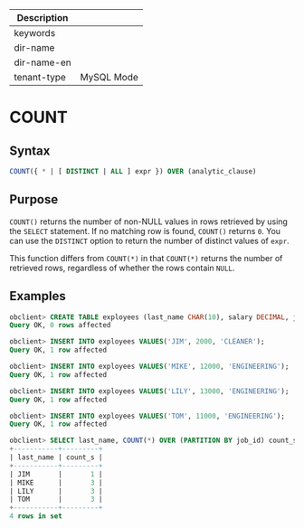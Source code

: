 | Description   |                 |
|---------------|-----------------|
| keywords      |                 |
| dir-name      |                 |
| dir-name-en   |                 |
| tenant-type   | MySQL Mode      |

# COUNT

## Syntax

```sql
COUNT({ * | [ DISTINCT | ALL ] expr }) OVER (analytic_clause)
```

## Purpose

`COUNT()` returns the number of non-NULL values in rows retrieved by using the `SELECT` statement. If no matching row is found, `COUNT()` returns `0`. You can use the `DISTINCT` option to return the number of distinct values of `expr`.

This function differs from `COUNT(*)` in that `COUNT(*)` returns the number of retrieved rows, regardless of whether the rows contain `NULL`.

## Examples

```sql
obclient> CREATE TABLE exployees (last_name CHAR(10), salary DECIMAL, job_id CHAR(32));
Query OK, 0 rows affected

obclient> INSERT INTO exployees VALUES('JIM', 2000, 'CLEANER');
Query OK, 1 row affected

obclient> INSERT INTO exployees VALUES('MIKE', 12000, 'ENGINEERING');
Query OK, 1 row affected

obclient> INSERT INTO exployees VALUES('LILY', 13000, 'ENGINEERING');
Query OK, 1 row affected

obclient> INSERT INTO exployees VALUES('TOM', 11000, 'ENGINEERING');
Query OK, 1 row affected

obclient> SELECT last_name, COUNT(*) OVER (PARTITION BY job_id) count_s  FROM exployees;
+-----------+---------+
| last_name | count_s |
+-----------+---------+
| JIM       |       1 |
| MIKE      |       3 |
| LILY      |       3 |
| TOM       |       3 |
+-----------+---------+
4 rows in set
```
